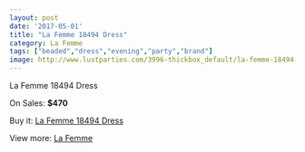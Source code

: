 ```yaml
---
layout: post
date: '2017-05-01'
title: "La Femme 18494 Dress"
category: La Femme
tags: ["beaded","dress","evening","party","brand"]
image: http://www.lustparties.com/3996-thickbox_default/la-femme-18494-dress.jpg
---
```

La Femme 18494 Dress

On Sales: **$470**
<a href="https://www.lustparties.com/en/la-femme/1323-la-femme-18494-dress.html"><amp-img layout="responsive" width="600" height="600" src="//www.lustparties.com/3996-thickbox_default/la-femme-18494-dress.jpg" alt="La Femme 18494 Dress 0" /></a>
<a href="https://www.lustparties.com/en/la-femme/1323-la-femme-18494-dress.html"><amp-img layout="responsive" width="600" height="600" src="//www.lustparties.com/3997-thickbox_default/la-femme-18494-dress.jpg" alt="La Femme 18494 Dress 1" /></a>

Buy it: [La Femme 18494 Dress](https://www.lustparties.com/en/la-femme/1323-la-femme-18494-dress.html "La Femme 18494 Dress")

View more: [La Femme](https://www.lustparties.com/en/4-la-femme "La Femme")